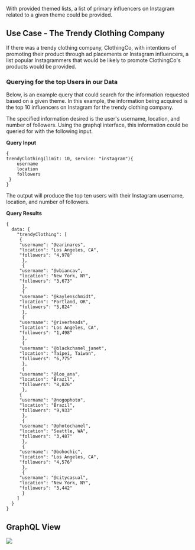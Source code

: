 
With provided themed lists, a list of primary influencers on Instagram related to a given theme could be provided.

## Use Case - The Trendy Clothing Company

If there was a trendy clothing company, ClothingCo, with intentions of promoting their product through ad placements or Instagram influencers, a list popular Instagrammers that would be likely to promote ClothingCo's products would be provided.

### Querying for the top Users in our Data 

Below, is an example query that could search for the information requested based on a given theme. In this example, the information being acquired is the top 10 influencers on Instagram for the trendy clothing company. 

The specified information desired is the user's username, location, and number of followers. Using the graphql interface, this information could be queried for with the following input. 

**Query Input**
```
{
trendyClothing(limit: 10, service: "instagram"){
    username
    location
    followers 	
 }  
}
```

The output will produce the top ten users with their Instagram username, location, and number of followers.

**Query Results**
```
{
  data: {
    "trendyClothing": [
     {
     "username": "@zarinares", 
     "location": "Los Angeles, CA",
     "followers": "4,978"
      },
      {
     "username": "@vbiancav", 
     "location": "New York, NY",
     "followers": "3,673"
      },
      {
     "username": "@kaylenschmidt", 
     "location": "Portland, OR",
     "followers": "5,824"
      },
      {
     "username": "@riverheads", 
     "location": "Los Angeles, CA",
     "followers": "1,498"
      },
      {
     "username": "@blackchanel_janet", 
     "location": "Taipei, Taiwan",
     "followers": "6,775"
      },
      {
     "username": "@loo_ana", 
     "location": "Brazil",
     "followers": "8,826"
      },
     {
     "username": "@nogophoto", 
     "location": "Brazil",
     "followers": "9,933"
      },
      {
     "username": "@photochanel", 
     "location": "Seattle, WA",
     "followers": "3,487"
      },
      {
     "username": "@bohochic", 
     "location": "Los Angeles, CA",
     "followers": "4,576"
      },
      {
     "username": "@citycasual", 
     "location": "New York, NY",
     "followers": "3,442"
      }	
    ]
  }
}
```

## GraphQL View 
![](https://user-images.githubusercontent.com/6729106/27456106-b1be0a3c-576d-11e7-849a-9cd9c3dfcf05.png)

